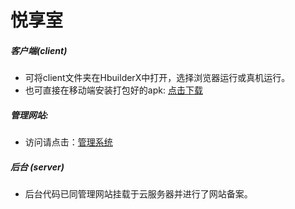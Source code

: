 # 悦享室

##### 客户端(client)

- 可将client文件夹在HbuilderX中打开，选择浏览器运行或真机运行。
- 也可直接在移动端安装打包好的apk: [点击下载](http://120.27.208.220/download/yxs.apk)



##### 管理网站:

- 访问请点击：[管理系统](http://120.27.208.220/manage)



##### 后台 (server)

- 后台代码已同管理网站挂载于云服务器并进行了网站备案。

